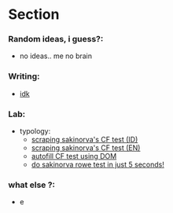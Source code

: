 # Section

### Random ideas, i guess?:
- no ideas.. me no brain


### Writing:
  - [idk](idontknowwhatthisis.md)


### Lab:
  - typology:
    - [scraping sakinorva's CF test (ID)](id/lab/typology/CF.md) 
    - [scraping sakinorva's CF test (EN)](en/lab/typology/CF.md) 
    - [autofill CF test using DOM](en/lab/typology/cfautofill.md)
    - [do sakinorva rowe test in just 5 seconds!](en/lab/typology/sakirowerandom.md)


### what else ?:
  - e
